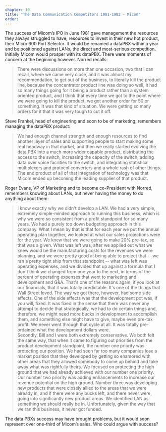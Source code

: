 ```yaml
---
chapter: 10
title: "The Data Communication Competitors 1981-1982 - Micom"
order: 
---
```


The success of Micom’s IPO in June 1981 gave management the resources they always struggled to have, resources to invest in their new hot product, their Micro 600 Port Selector. It would be renamed a dataPBX within a year and be positioned against LANs, the direct and most-serious competition. Initially Micom would prosper with its dataPBX. There were moments of concern at the beginning however. Norred recalls:

>There were discussions on more than one occasion, two that I can recall, where we came very close, and it was almost my recommendation, to get out of the business, to literally kill the product line, because the concentrator product line was doing so well, it had so many things going for it being a product rather than a system oriented product, and I think that every time we got to the point where we were going to kill the product, we got another order for 50 or something.  It was that kind of situation. We were getting so many orders for it that it was very tough to cut it off.

Steve Frankel, head of engineering and soon to be of marketing, remembers managing the dataPBX product:

>We had enough channel strength and enough resources to find another layer of sales and supporting people to start making some real headway in that market, and then we really started evolving the data PBX into a much more wider capable product, distributing the access to the switch, increasing the capacity of the switch, adding data over voice facilities to the switch, and integrating statistical multiplexers and protocol converters and a whole rash of other things. The end product of all of that integration of technology was that Micom ended up becoming the leading supplier of that product.

Roger Evans, VP of Marketing and to become co-President with Norred, remembers knowing about LANs, but never having the money to do anything about them:

>I know exactly why we didn't develop a LAN. We had a very simple, extremely simple-minded approach to running this business, which is why we were so consistent from a profit standpoint for so many years. We had a purely top down budgeting approach in this company. What I mean by that is that for each year we put the annual operating plan together, we looked at what our sales projections were for the year. We knew that we were going to make 20% pre-tax, so that was a given. What was left was, after we applied out what we knew would be the manufacturing costs for the revenues we were planning, and we were pretty good at being able to project that -- we ran a pretty tight ship from that standpoint -- what was left was operating expenses, and we divided that up against a formula that I don't think we changed from one year to the next, in terms of the percent of operating expenses that went to marketing and development and G&A. That's one of the reasons again, if you look at our financials, that it was totally predictable. It's one of the things that Wall Street loved. The way we got there, however, had some side effects. One of the side effects was that the development pot was, if you will, fixed. It was fixed in the sense that there was never any attempt to decide that strategically, we had to do certain things and, therefore, we might need more bucks in development to accomplish them, and something else might have to give, maybe even pre-tax profit. We never went through that cycle at all. It was totally pre-ordained what the development dollars were.  
Secondly, Bill and I were both extremely conservative. We both felt the same way, that when it came to figuring out priorities from the product development standpoint, the number one priority was protecting our position. We had seen far too many companies lose a market position that they developed by getting so enamored with other areas that they allowed somebody to come up behind and take away what was rightfully theirs. We focused on protecting the high ground that we had already achieved with our number one priority. Our number two priority was adding enhancements to increase our revenue potential on the high ground. Number three was developing new products that were closely allied to the areas that we were already in, and if there were any bucks left, and there never were, going into significantly new product areas. We identified LAN as something we should really be in. Unfortunately, given the way that we ran this business, it never got funded.

The data PBXs success may have brought problems, but it would soon represent over one-third of Micom’s sales. Who could argue with success?
